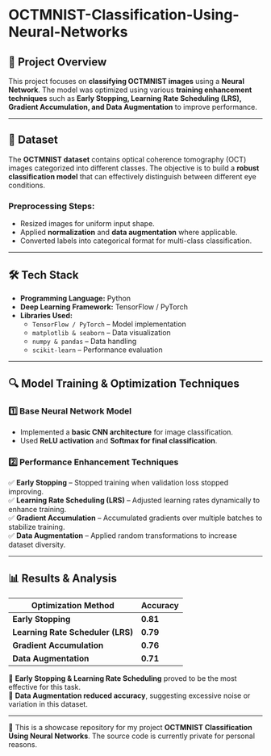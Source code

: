 # OCTMNIST-Classification-Using-Neural-Networks

## 📌 Project Overview
This project focuses on **classifying OCTMNIST images** using a **Neural Network**. The model was optimized using various **training enhancement techniques** such as **Early Stopping, Learning Rate Scheduling (LRS), Gradient Accumulation, and Data Augmentation** to improve performance.

---

## 📂 Dataset
The **OCTMNIST dataset** contains optical coherence tomography (OCT) images categorized into different classes. The objective is to build a **robust classification model** that can effectively distinguish between different eye conditions.

### **Preprocessing Steps:**
- Resized images for uniform input shape.
- Applied **normalization** and **data augmentation** where applicable.
- Converted labels into categorical format for multi-class classification.

---

## 🛠️ Tech Stack
- **Programming Language:** Python  
- **Deep Learning Framework:** TensorFlow / PyTorch  
- **Libraries Used:**
  - `TensorFlow / PyTorch` – Model implementation
  - `matplotlib & seaborn` – Data visualization
  - `numpy & pandas` – Data handling
  - `scikit-learn` – Performance evaluation

---

## 🔍 Model Training & Optimization Techniques

### **1️⃣ Base Neural Network Model**
- Implemented a **basic CNN architecture** for image classification.
- Used **ReLU activation** and **Softmax for final classification**.

### **2️⃣ Performance Enhancement Techniques**
✅ **Early Stopping** – Stopped training when validation loss stopped improving.  
✅ **Learning Rate Scheduling (LRS)** – Adjusted learning rates dynamically to enhance training.  
✅ **Gradient Accumulation** – Accumulated gradients over multiple batches to stabilize training.  
✅ **Data Augmentation** – Applied random transformations to increase dataset diversity.

---

## 📊 Results & Analysis

| Optimization Method       | Accuracy  |
|--------------------------|-----------|
| **Early Stopping**       | **0.81**  |
| **Learning Rate Scheduler (LRS)** | **0.79**  |
| **Gradient Accumulation** | **0.76**  |
| **Data Augmentation**     | **0.71**  |

🔹 **Early Stopping & Learning Rate Scheduling** proved to be the most effective for this task.  
🔹 **Data Augmentation reduced accuracy**, suggesting excessive noise or variation in this dataset.

---

🚀 This is a showcase repository for my project **OCTMNIST Classification Using Neural Networks**.
The source code is currently private for personal reasons.

